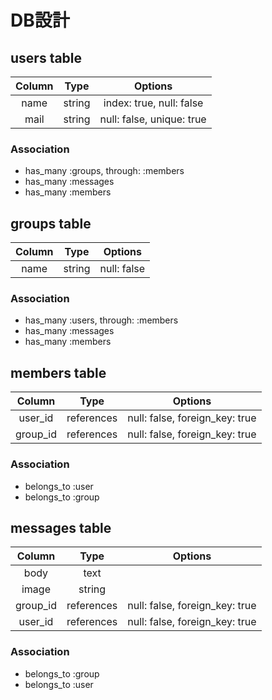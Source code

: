 


# DB設計

## users table

|Column|Type  |Options    |
|:----:|:----:|:---------:|
|name  |string|index: true, null: false|
|mail  |string|null: false, unique: true|

### Association
- has_many :groups, through: :members
- has_many :messages
- has_many :members


## groups table

|Column|Type  |Options    |
|:----:|:----:|:---------:|
|name  |string|null: false|

### Association
- has_many :users, through: :members
- has_many :messages
- has_many :members


## members table

|Column|Type  |Options    |
|:----:|:----:|:---------:|
|user_id|references|null: false, foreign_key: true|
|group_id|references|null: false, foreign_key: true|

### Association
- belongs_to :user
- belongs_to :group


## messages table

|Column|Type  |Options    |
|:----:|:----:|:---------:|
|body  |text  |           |
|image |string|           |
|group_id|references|null: false, foreign_key: true|
|user_id|references|null: false, foreign_key: true|

### Association
- belongs_to :group
- belongs_to :user
